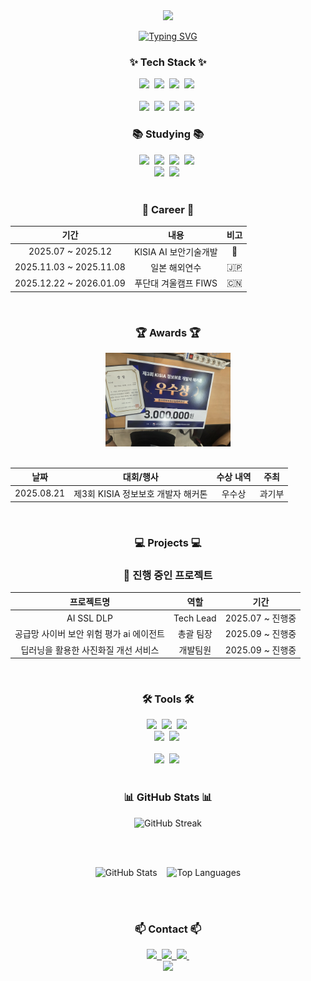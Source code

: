 <!--타이틀 부분-->
<div align="center">
  <img src="https://capsule-render.vercel.app/api?type=waving&color=gradient&height=250&section=header&text=Creatine-mono&fontSize=70&fontColor=fff&animation=fadeIn&fontAlignY=38&desc=AI%20/%20Security%20/%20Deep%20Learning%20Developer&descAlignY=55&descSize=20" />
  
  <!-- Typing SVG -->
  <a href="https://git.io/typing-svg"><img src="https://readme-typing-svg.demolab.com?font=Fira+Code&weight=600&size=28&duration=4000&pause=1000&color=6366F1&center=true&vCenter=true&multiline=true&repeat=true&width=600&height=100&lines=Welcome+to+my+GitHub!+%F0%9F%91%8B;AI+%7C+Security+%7C+Deep+Learning;" alt="Typing SVG" /></a>
</div>

<!--내용 부분-->
<h3 align="center">✨ Tech Stack ✨</h3>
<div align="center">
  <img src="https://img.shields.io/badge/react-20232a.svg?style=for-the-badge&logo=react&logoColor=61DAFB" />&nbsp
  <img src="https://img.shields.io/badge/javascript-F7DF1E.svg?style=for-the-badge&logo=javascript&logoColor=20232a" />&nbsp
  <img src="https://img.shields.io/badge/html5-E34F26.svg?style=for-the-badge&logo=html5&logoColor=white" />&nbsp
  <img src="https://img.shields.io/badge/css3-1572B6.svg?style=for-the-badge&logo=css3&logoColor=white" />&nbsp
</div>
<br>
<div align="center">
  <img src="https://img.shields.io/badge/python-3670A0?style=for-the-badge&logo=python&logoColor=ffdd54" />&nbsp
  <img src="https://img.shields.io/badge/PyTorch-EE4C2C?style=for-the-badge&logo=pytorch&logoColor=white" />&nbsp
  <img src="https://img.shields.io/badge/TensorFlow-FF6F00?style=for-the-badge&logo=tensorflow&logoColor=white" />&nbsp
  <img src="https://img.shields.io/badge/🤗_Transformers-FFD21E?style=for-the-badge&logoColor=000" />&nbsp
</div>

<h3 align="center">📚 Studying 📚</h3>
<div align="center">
  <img src="https://img.shields.io/badge/python-3670A0?style=for-the-badge&logo=python&logoColor=ffdd54" />&nbsp
  <img src="https://img.shields.io/badge/pandas-150458.svg?style=for-the-badge&logo=pandas&logoColor=white" />&nbsp
  <img src="https://img.shields.io/badge/numpy-4d77cf.svg?style=for-the-badge&logo=numpy&logoColor=white" />&nbsp
  <img src="https://img.shields.io/badge/Matplotlib-11557c.svg?style=for-the-badge&logo=Matplotlib&logoColor=white" />&nbsp
</div>
<div align="center">
  <img src="https://img.shields.io/badge/Node.js-339933?style=for-the-badge&logo=node.js&logoColor=white" />&nbsp
  <img src="https://img.shields.io/badge/🦜_LangChain-1C3C3C?style=for-the-badge&logoColor=white" />&nbsp
</div>
<br>

<h3 align="center">💼 Career 💼</h3>
<div align="center">
  
| 기간 | 내용 | 비고 |
|:---:|:---:|:---:|
| 2025.07 ~ 2025.12 | KISIA AI 보안기술개발 | 🔐 |
| 2025.11.03 ~ 2025.11.08 | 일본 해외연수 | 🇯🇵 |
| 2025.12.22 ~ 2026.01.09 | 푸단대 겨울캠프 FIWS | 🇨🇳 |

</div>
<br>

<h3 align="center">🏆 Awards 🏆</h3>
<div align="center">

<img src="./img/상장이미지.jpg" width="200"/>
<br/><br/>
  
| 날짜 | 대회/행사 | 수상 내역 | 주최 |
|:---:|:---:|:---:|:---:|
| 2025.08.21 | 제3회 KISIA 정보보호 개발자 해커톤 | 우수상 | 과기부 |

</div>
<br>

<h3 align="center">💻 Projects 💻</h3>
<div align="center">
  
### 🚀 진행 중인 프로젝트
  
| 프로젝트명 | 역할 | 기간 |
|:---:|:---:|:---:|
| AI SSL DLP | Tech Lead | 2025.07 ~ 진행중 |
| 공급망 사이버 보안 위험 평가 ai 에이전트 | 총괄 팀장 | 2025.09 ~ 진행중 |
| 딥러닝을 활용한 사진화질 개선 서비스 | 개발팀원 | 2025.09 ~ 진행중 |

</div>
<br>

<h3 align="center">🛠 Tools 🛠</h3>
<div align="center">
  <img src="https://img.shields.io/badge/git-F05033.svg?style=for-the-badge&logo=git&logoColor=white" />&nbsp
  <img src="https://img.shields.io/badge/github-181717.svg?style=for-the-badge&logo=github&logoColor=white" />&nbsp
  <img src="https://img.shields.io/badge/Obsidian-7C3AED.svg?style=for-the-badge&logo=obsidian&logoColor=white" />&nbsp
</div>
<div align="center">
  <img src="https://img.shields.io/badge/Claude-181818?style=for-the-badge&logo=anthropic&logoColor=D97757" />&nbsp
  <img src="https://img.shields.io/badge/Gemini-8E75B2?style=for-the-badge&logo=googlegemini&logoColor=white" />&nbsp
</div>
<br>
<div align="center">
  <img src="https://img.shields.io/badge/VSCode-2C2C32.svg?style=for-the-badge&logo=visual-studio-code&logoColor=22ABF3" />&nbsp
  <img src="https://img.shields.io/badge/jupyter-2C2C32.svg?style=for-the-badge&logo=jupyter&logoColor=F37726" />&nbsp
</div>
<br>

<h3 align="center">📊 GitHub Stats 📊</h3>
<div align="center">

<!-- GitHub Streak Stats -->
<img src="https://github-readme-streak-stats.herokuapp.com/?user=Creatine-mono&theme=tokyonight&hide_border=true" alt="GitHub Streak"/>

<br/><br/>

<!-- GitHub Stats Cards -->
<img src="https://github-readme-stats.vercel.app/api?username=Creatine-mono&show_icons=true&theme=tokyonight&hide_border=true" alt="GitHub Stats"/>
&nbsp;&nbsp;
<img src="https://github-readme-stats.vercel.app/api/top-langs/?username=Creatine-mono&layout=compact&theme=tokyonight&hide_border=true" alt="Top Languages"/>

<br/><br/>

<h3 align="center">📫 Contact 📫</h3>
<div align="center">
  <a href="https://idea4322.tistory.com/">
    <img src="https://img.shields.io/badge/Tistory-000000?style=for-the-badge&logo=tistory&logoColor=white" />&nbsp
  </a>
  <a href="mailto:psh243360@gmail.com">
    <img src="https://img.shields.io/badge/psh243360@gmail.com-D14836?style=for-the-badge&logo=gmail&logoColor=white"/>&nbsp
  </a>
  <a href="https://huggingface.co/psh3333">
    <img src="https://img.shields.io/badge/🤗_HuggingFace-FFD21E?style=for-the-badge&logoColor=000"/>&nbsp
  </a>
</div>

<!-- Footer Wave -->
<div align="center">
  <img src="https://capsule-render.vercel.app/api?type=waving&color=gradient&height=150&section=footer" />
</div>
